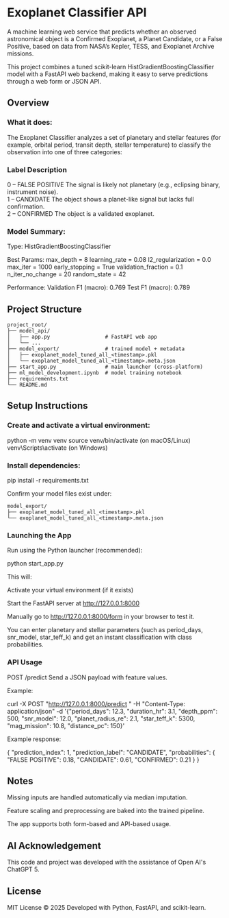 # Exoplanet Classifier API

A machine learning web service that predicts whether an observed astronomical object is a Confirmed Exoplanet, a Planet Candidate, or a False Positive, based on data from NASA’s Kepler, TESS, and Exoplanet Archive missions.

This project combines a tuned scikit-learn HistGradientBoostingClassifier model with a FastAPI web backend, making it easy to serve predictions through a web form or JSON API.

## Overview

### What it does:
The Exoplanet Classifier analyzes a set of planetary and stellar features (for example, orbital period, transit depth, stellar temperature) to classify the observation into one of three categories:

### Label Description
0 – FALSE POSITIVE	The signal is likely not planetary (e.g., eclipsing binary, instrument noise).<br>
1 – CANDIDATE	The object shows a planet-like signal but lacks full confirmation.<br>
2 – CONFIRMED	The object is a validated exoplanet.<br>

### Model Summary:

Type: HistGradientBoostingClassifier

Best Params:
max_depth = 8
learning_rate = 0.08
l2_regularization = 0.0
max_iter = 1000
early_stopping = True
validation_fraction = 0.1
n_iter_no_change = 20
random_state = 42

Performance:
Validation F1 (macro): 0.769
Test F1 (macro): 0.789

## Project Structure

```
project_root/
├── model_api/
│   ├── app.py                  # FastAPI web app
│   └── ...
├── model_export/               # trained model + metadata
│   ├── exoplanet_model_tuned_all_<timestamp>.pkl
│   └── exoplanet_model_tuned_all_<timestamp>.meta.json
├── start_app.py                # main launcher (cross-platform)
├── ml_model_development.ipynb  # model training notebook
├── requirements.txt
└── README.md
```

## Setup Instructions

### Create and activate a virtual environment:

python -m venv venv
source venv/bin/activate (on macOS/Linux)
venv\Scripts\activate (on Windows)

### Install dependencies:

pip install -r requirements.txt

Confirm your model files exist under:

```
model_export/
├── exoplanet_model_tuned_all_<timestamp>.pkl
└── exoplanet_model_tuned_all_<timestamp>.meta.json
```

### Launching the App

Run using the Python launcher (recommended):

python start_app.py

This will:

Activate your virtual environment (if it exists)

Start the FastAPI server at http://127.0.0.1:8000

Manually go to http://127.0.0.1:8000/form in your browser to test it.

You can enter planetary and stellar parameters (such as period_days, snr_model, star_teff_k) and get an instant classification with class probabilities.

### API Usage

POST /predict
Send a JSON payload with feature values.

Example:

curl -X POST "http://127.0.0.1:8000/predict
"
-H "Content-Type: application/json"
-d '{"period_days": 12.3, "duration_hr": 3.1, "depth_ppm": 500,
"snr_model": 12.0, "planet_radius_re": 2.1, "star_teff_k": 5300,
"mag_mission": 10.8, "distance_pc": 150}'

Example response:

{
"prediction_index": 1,
"prediction_label": "CANDIDATE",
"probabilities": {
"FALSE POSITIVE": 0.18,
"CANDIDATE": 0.61,
"CONFIRMED": 0.21
}
}

## Notes

Missing inputs are handled automatically via median imputation.

Feature scaling and preprocessing are baked into the trained pipeline.

The app supports both form-based and API-based usage.

## AI Acknowledgement

This code and project was developed with the assistance of Open AI's ChatGPT 5.

## License

MIT License © 2025
Developed with Python, FastAPI, and scikit-learn.